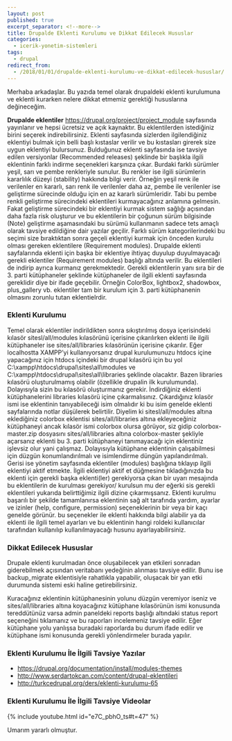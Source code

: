```yaml
---
layout: post
published: true
excerpt_separator: <!--more-->
title: Drupalde Eklenti Kurulumu ve Dikkat Edilecek Hususlar
categories:
  - icerik-yonetim-sistemleri
tags:
  - drupal
redirect_from:
  - /2018/01/01/drupalde-eklenti-kurulumu-ve-dikkat-edilecek-hususlar/    
---
```

Merhaba arkadaşlar. Bu yazıda temel olarak drupaldeki eklenti kurulumuna ve eklenti kurarken nelere dikkat etmemiz gerektiği hususlarına değineceğim.

<!--more-->

**Drupalde eklentiler** https://drupal.org/project/project_module sayfasında yayınlanır ve hepsi ücretsiz ve açık kaynaktır. Bu eklentilerden istediğiniz birini seçerek indirebilirsiniz. Eklenti sayfasında sizlerden ilgilendiğiniz eklentiyi bulmak için belli başlı kıstaslar verilir ve bu kıstasları girerek size uygun eklentiyi bulursunuz. Bulduğunuz eklenti sayfasında ise tavsiye edilen versiyonlar (Recommended releases) şeklinde bir başlıkla ilgili eklentinin farklı indirme seçenekleri karşınıza çıkar. Burdaki farklı sürümler yeşil, sarı ve pembe renkleriyle sunulur. Bu renkler ise ilgili sürümlerin kararlılık düzeyi (stability) hakkında bilgi verir. Örneğin yeşil renk ile verilenler en kararlı, sarı renk ile verilenler daha az, pembe ile verilenler ise geliştirme sürecinde olduğu için en az kararlı sürümleridir. Tabi bu pembe renkli geliştirme sürecindeki eklentileri kurmayacağınız anlamına gelmesin. Fakat geliştirme sürecindeki bir eklentiyi kurmak sistem sağlığı açısından daha fazla risk oluşturur ve bu eklentilerin bir çoğunun sürüm bilgisinde (Note) geliştirme aşamasındaki bu sürümü kullanmanın sadece tets amaçlı olarak tavsiye edildiğine dair yazılar geçilir. Farklı sürüm kategorilerindeki bu seçimi size bıraktıktan sonra geçeli eklentiyi kurmak için önceden kurulu olması gereken eklentilere (Requirement modules). Drupalde eklenti sayfalarında eklenti için başka bir eklentiye ihtiyaç duyulup duyulmayacağı gerekli eklentiler (Requirement modules) başlığı altında verilir. Bu eklentileri de indirip ayrıca kurmanız gerekmektedir. Gerekli eklentilerin yanı sıra bir de 3. parti kütüphaneler şeklinde kütüphaneler de ilgili eklenti sayfasında gereklidir diye bir ifade geçebilir. Örneğin ColorBox,  lightbox2, shadowbox, plus_gallery vb. eklentiler tam bir kurulum için 3. parti kütüphanenin olmasını zorunlu tutan eklentielrdir.

### Eklenti Kurulumu

Temel olarak eklentiler indirildikten sonra sıkıştırılmış dosya içerisindeki kılasör sitesl/all/modules kılasörünü içerisine çıkarılırken eklenti ile ilgili kütüphaneler ise sites/all/libraries kılasörünün içerisine çıkarılır. Eğer localhostta XAMPP’yi kullanıyorsanız drupal kurulumunuzu htdocs içine yapacağınız için htdocs içindeki bir drupal kılasörü için bu yol C:\xampp\htdocs\drupal\sites\all\modules ve C:\xampp\htdocs\drupal\sites\all\libraries şeklinde olacaktır. Bazen libraries kılasörü oluşturulmamış olabilir (özellikle drupalin ilk kurulumunda). Dolayısıyla sizin bu kılasörü oluşturmanız gerekir. İndirdiğiniz eklenti kütüphanelerini libraries kılasörü içine çıkarmalısınız. Çıkardığınız kılasör ismi ise eklentinin tanıyabileceği isim olmalıdır ki bu isim genelde eklenti sayfalarında notlar düşülerek belirtilir. Diyelim ki sitesl/all/modules altına eklediğiniz colorbox eklentisi sites/all/libraries altına ekleyeceğiniz kütüphaneyi ancak kılasör ismi colorbox olursa görüyor, siz gidip colorbox-master.zip dosyasını sites/all/libraries altına colorbox-master şekliyle açarsanız eklenti bu 3. parti kütüphaneyi tanımayacağı için eklentiniz işlevsiz olur yani çalışmaz. Dolayısıyla kütüphane eklentinin çalışabilmesi için düzgün konumlandırılmalı ve isimlendirme düngün yapılandırılmalı. Gerisi ise yönetim sayfasında eklentiler (modules) başlığına tıklayıp ilgili eklentiyi aktif etmekte.  İlgili eklentiyi aktif et düğmesine tıkladığınızda bu eklenti için gerekli başka eklenti(ler) gerekiyorsa çıkan bir uyarı mesajında bu eklentilerin de kurulması gerekiyor/ kurulsun mu der eğerki sis gerekli eklentileri yukarıda belirttiğimiz ilgili dizine çıkarmışsanız. Eklenti kurulmu başarılı bir şekilde tamamlanırsa eklentinin sağ alt tarafında yardım, ayarlar ve izinler (help, configure, permission) seçeneklerinin bir veya bir kaçı genelde görünür. bu seçenekler ile eklenti hakkında bilgi alabilir ya da eklenti ile ilgili temel ayarları ve bu eklentinin hangi roldeki kullanıcılar tarafından kullanılıp kullanılmayacağı husunu ayarlayabilirsiniz.

### Dikkat Edilecek Hususlar

Drupale eklenti kurulmadan önce oluşabilecek yan etkileri sonradan giderebilmek açısından veritabanı yedeğinin alınması tavsiye edilir. Bunu ise backup_migrate eklentisiyle rahatlıkla yapabilir, oluşacak bir  yan etki durumunda sistemi eski haline getirebilirsiniz.

Kuracağınız eklentinin kütüphanesinin yolunu düzgün veremiyor iseniz ve sites/all/libraries altına koyacağınız kütüphane kılasörünün ismi konusunda tereddütünüz varsa admin paneldeki reports başlığı altındaki status report seçeneğini tıklamanız ve bu raporları incelemeniz tavsiye edilir. Eğer kütüphane yolu yanlışsa buradaki raporlarda bu durum ifade edilir ve kütüphane ismi konusunda gerekli yönlendirmeler burada yapılır.

### Eklenti Kurulumu İle İlgili Tavsiye Yazılar

- https://drupal.org/documentation/install/modules-themes
- http://www.serdartokcan.com/content/drupal-eklentileri
- http://turkcedrupal.org/ders/eklenti-kurulumu-65

### Eklenti Kurulumu İle İlgili Tavsiye Videolar

{% include youtube.html id="e7C_pbhO_ts#t=47" %} 

Umarım yararlı olmuştur.
